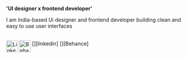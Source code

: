  
**'UI designer x frontend developer'**

I am India-based Ui designer and frontend developer building clean and easy to use user interfaces 
 
 <br>
 [<img align="left" alt="Linkedin" width="32" src="https://cdn-icons-png.flaticon.com/512/145/145807.png" />][linkedin]
 [<img align="left" alt="Behance:" width="32" src="[https://cdn-icons-png.flaticon.com/512/145/145807.png](https://imgs.search.brave.com/NnoBpkKJ2dsxcFUtSjDV1WE1UDYk8OFl8t5s0SKblnM/rs:fit:474:225:1/g:ce/aHR0cHM6Ly90c2Ux/Lm1tLmJpbmcubmV0/L3RoP2lkPU9JUC5q/U0RGbDVyX2dkODBO/YUEyTVNzTzVRSGFI/YSZwaWQ9QXBp)" />][Behance]
 
 <br>
 <br>
  
